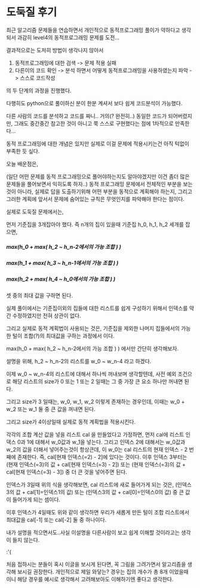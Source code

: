 # 도둑질 후기

최근 알고리즘 문제들을 연습하면서 개인적으로 동적프로그래밍 풀이가 약하다고 생각되서 과감히 level4의 동적프로그래밍 문제를 도전...



결과적으로는 도저히 방법이 생각나지 않아서

1. 동적프로그래밍에 대한 검색 -> 문제 적용 실패
2. 다른이의 코드 확인 -> 분석 하면서 어떻게 동적프로그래밍을 사용하였는지 파악 -> 스스로 코드작성

의 두 단계의 과정을 진행했다.

다행히도 python으로 풀이하신 분이 한분 계셔서 보다 쉽게 코드분석이 가능했다.

다른 사람의 코드를 분석하고 코드를 짜니.. 거의(? 완전히..) 동일한 코드가 되어버렸지만, 그래도 중간중간 참고한 것이 아니고 쭉 스스로 구현했다는 점에 1차적으로 만족한다...

동적 프로그래밍에 대한 개념은 있지만 실제로 이걸 문제에 적용시키는건 아직 턱없이 부족한 듯 싶다.



오늘 배운점은,

(일단 어떤 문제를 동적 프로그래밍으로 풀어야하는지도 알아야겠지만 이건 좀더 많은 문제들을 풀어보면서 익히도록 하자..) 동적 프로그래밍 문제에서 전체적인 부분을 보는 것이 아니라, 실제로 답을 도출하기위해 어떤 부분을 동적으로 계획해야 하는지, 그리고 그러한 계획에 앞서서 문제에 숨어있는 규칙은 무엇인지를 파악해야 한다는 점이다.



실제로 도둑질 문제에서는,

먼저 기준집을 3개잡아야 했다. 즉 n개의 집이 있을때 기준집 h_0, h_1, h_2 세개를 잡으면, 

##### max(h_0 + max( h_2 ~ h_n-2에서의 가능 조합 ) )

##### max(h_1 + max( h_3 ~ h_n-1에서의 가능 조합 ) )

##### max(h_2 + max( h_4 ~ h_0에서의 가능 조합 ) )

셋 중의 최대 값을 구하면 된다.

실제 풀이에서는 기준집이외의 집들에 대한 리스트를 쉽게 구성하기 위해서 인덱스를 약간 수정하였지만 전혀 상관이 없다.

그리고 실제로 동적 계획법이 사용되는 것은, 기준집을 제외한 나머지 집들에서의 가능한 털이 조합(?)의 최대값을 구하는 과정에서 이다.

max(h_0 + max( h_2 ~ h_n-2에서의 가능 조합 ) ) 에서만 간단히 생각해보자.

설명을 위해, h_2 ~ h_n-2의 리스트를 w_0 ~ w_n-4 라고 하겠다.

이제 w_0 ~ w_n-4의 리스트에 대해서 하나씩 꺼내보며 생각할텐데, 사전 예외 조건으로 해당 리스트의 size가 0 또는 1 또는 2 일때는 그 중 가장 큰 요소 하나만 꺼내면 된다.

그리고 size가 3 일때는, w_0, w_1, w_2 이렇게 존재하는 경우인데, 이때는 w_0 + w_2 또는 w_1 둘 중 큰 값을 꺼내면 된다.

그리고 size가 4이상일때 실제로 동적 계획법을 적용시킨다.

각각의 조합 계산 값을 넣을 리스트 cal 을 만들었다고 가정하면, 먼저 cal에 리스트 인덱스 0과 1에 대해서 w_0값과 w_1을 넣는다. 그리고 인덱스 2에 대해서는 w_0값과 w_2의 값을 더해서 넣어주는것이 항상큰데, 이 w_0는 cal 리스트의 현재 인덱스 - 2 번째에 존재한다. 즉, cal[현재 인덱스(=2) - 2]에 있다는 것이다. 이후 인덱스 3부터는 (현재 인덱스(=3)의 값 + cal[현재 인덱스(=3) - 2]) 또는 (현재 인덱스(=3)의 값 + cal[현재 인덱스(=3) - 3]) 중 더 큰 것을 넣어주면 된다.

인덱스가 3일때 위의 식을 생각해보면, cal 리스트에 새로 들어가게 되는 것은, (인덱스3의 값 + cal[1]=인덱스1의 값) 또는 (인덱스3의 값 + cal[0]=인덱스0의 값) 중 큰 값이 들어가게 되는 셈이다.

이후 인덱스가 4일때도 위와 같이 생각하면 우리가 새롭게 만든 털이 조합 리스트에서 최대값을 cal[-1] 또는 cal[-2] 둘 중 하나이다.



내가 설명을 적으면서도..사실 이설명을 다른사람이 보고 쉽게 이해할 것이라고는 생각이 들지 않는다.

:'(



처음 접하시는 분들이 혹시 이글을 보시게 된다면, 꼭 그림을 그려가면서 알고리즘을 생각해 보시길 권장한다. 개인적으로 제일 와닿는? 경우는 집의 개수가 총 8개 이었을때 이니 해당 경우를 예시로 생각해서 고려해보아도 이해하기엔 좋다고 생각한다.